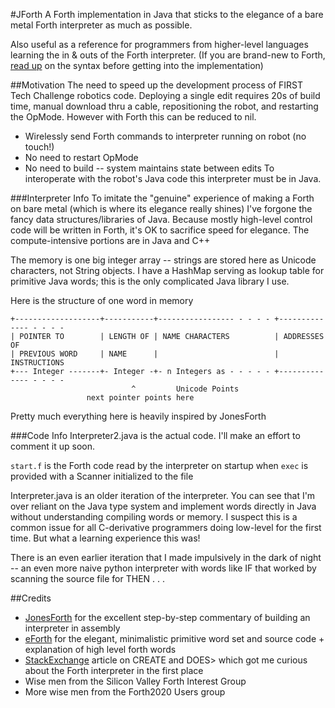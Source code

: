 #JForth
A Forth implementation in Java that sticks to the elegance of a bare metal Forth interpreter as much as possible.

Also useful as a reference for programmers from higher-level languages learning the in & outs of the Forth interpreter. (If you are brand-new to Forth, [read up](http://galileo.phys.virginia.edu/classes/551.jvn.fall01/primer.htm) on the syntax before getting into the implementation)


##Motivation
The need to speed up the development process of FIRST Tech Challenge robotics code. Deploying a single edit requires 20s of build time, manual download thru a cable, repositioning the robot, and restarting the OpMode. 
However with Forth this can be reduced to nil.
- Wirelessly send Forth commands to interpreter running on robot (no touch!)
- No need to restart OpMode
- No need to build -- system maintains state between edits
To interoperate with the robot's Java code this interpreter must be in Java.

###Interpreter Info
To imitate the "genuine" experience of making a Forth on bare metal (which is where its elegance really shines) I've forgone the fancy data structures/libraries of Java.
Because mostly high-level control code will be written in Forth, it's OK to sacrifice speed for elegance. The compute-intensive portions are in Java and C++

The memory is one big integer array -- strings are stored here as Unicode characters, not String objects.
I have a HashMap serving as lookup table for primitive Java words; this is the only complicated Java library I use.

Here is the structure of one word in memory

    +-------------------+-----------+----------------- - - - - +-------------- - - - -
    | POINTER TO        | LENGTH OF | NAME CHARACTERS          | ADDRESSES OF 
    | PREVIOUS WORD	    | NAME      |     	                   | INSTRUCTIONS
    +--- Integer -------+- Integer -+- n Integers as - - - - - +-------------- - - - -
                               ^         Unicode Points
                     next pointer points here
                     
Pretty much everything here is heavily inspired by JonesForth

###Code Info
Interpreter2.java is the actual code. I'll make an effort to comment it up soon.

`start.f` is the Forth code read by the interpreter on startup when `exec` is provided with a Scanner initialized to the file

Interpreter.java is an older iteration of the interpreter. You can see that I'm over reliant on the Java type system and implement words directly in Java without understanding compiling words or memory. I suspect this is a common issue for all C-derivative programmers doing low-level for the first time. But what a learning experience this was!

There is an even earlier iteration that I made impulsively in the dark of night -- an even more naive python interpreter with words like IF that worked by scanning the source file for THEN . . .


##Credits
- [JonesForth](https://github.com/nornagon/jonesforth/blob/master/jonesforth.f) for the excellent step-by-step commentary of building an interpreter in assembly
- [eForth](http://www.exemark.com/FORTH/eForthOverviewv5.pdf) for the elegant, minimalistic primitive word set and source code + explanation of high level forth words
- [StackExchange](https://softwareengineering.stackexchange.com/questions/339283/forth-how-do-create-and-does-work-exactly) article on CREATE and DOES> which got me curious about the Forth interpreter in the first place
- Wise men from the Silicon Valley Forth Interest Group
- More wise men from the Forth2020 Users group

